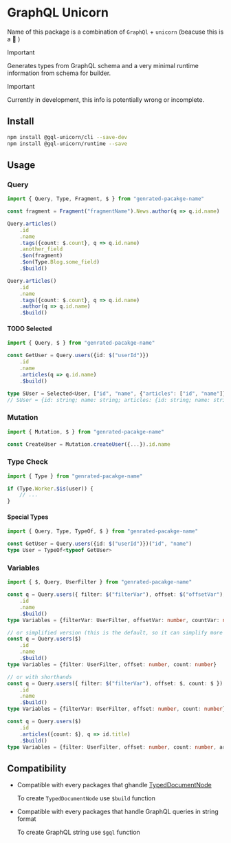 # GraphQL Unicorn

Name of this package is a combination of `GraphQl` + `unicorn` (beacuse this is a 🦄 )

> [!IMPORTANT]
> Generates types from GraphQL schema and a very minimal runtime information from schema for builder.

> [!IMPORTANT]
> Currently in development, this info is potentially wrong or incomplete.

## Install

```bash
npm install @gql-unicorn/cli --save-dev
npm install @gql-unicorn/runtime --save
```

## Usage

### Query

```typescript
import { Query, Type, Fragment, $ } from "genrated-pacakge-name"

const fragment = Fragment("fragmentName").News.author(q => q.id.name)

Query.articles()
    .id
    .name
    .tags({count: $.count}, q => q.id.name)
    .another_field
    .$on(fragment)
    .$on(Type.Blog.some_field)
    .$build()

Query.articles()
    .id
    .name
    .tags({count: $.count}, q => q.id.name)
    .author(q => q.id.name)
    .$build()
```

#### TODO Selected

```typescript
import { Query, $ } from "genrated-pacakge-name"

const GetUser = Query.users({id: $("userId")})
    .id
    .name
    .articles(q => q.id.name)
    .$build()

type SUser = Selected<User, ["id", "name", {"articles": ["id", "name"]}]>
// SUser = {id: string; name: string; articles: {id: string; name: string}[]}
```


### Mutation

```typescript
import { Mutation, $ } from "genrated-pacakge-name"

const CreateUser = Mutation.createUser({...}).id.name
```


### Type Check

```typescript
import { Type } from "genrated-pacakge-name"

if (Type.Worker.$is(user)) {
    // ...
}
```

#### Special Types

```typescript
import { Query, Type, TypeOf, $ } from "genrated-pacakge-name"

const GetUser = Query.users({id: $("userId")})("id", "name")
type User = TypeOf<typeof GetUser>
```

### Variables

```typescript
import { $, Query, UserFilter } from "genrated-pacakge-name"

const q = Query.users({ filter: $("filterVar"), offset: $("offsetVar"), count: $("countVar") })
    .id
    .name
    .$build()
type Variables = {filterVar: UserFilter, offsetVar: number, countVar: number}

// or simplified version (this is the default, so it can simplify more to: Query.users()...)
const q = Query.users($)
    .id
    .name
    .$build()
type Variables = {filter: UserFilter, offset: number, count: number}

// or with shorthands
const q = Query.users({ filter: $("filterVar"), offset: $, count: $ })
    .id
    .name
    .$build()
type Variables = {filterVar: UserFilter, offset: number, count: number}

const q = Query.users($)
    .id
    .articles({count: $}, q => id.title)
    .$build()
type Variables = {filter: UserFilter, offset: number, count: number, articles__count: number}
```

## Compatibility

* Compatible with every packages that ghandle [TypedDocumentNode](https://the-guild.dev/graphql/codegen/plugins/typescript/typed-document-node)

    To create `TypedDocumentNode` use `$build` function

* Compatible with every packages that handle GraphQL queries in string format

    To create GraphQL string use `$gql` function
